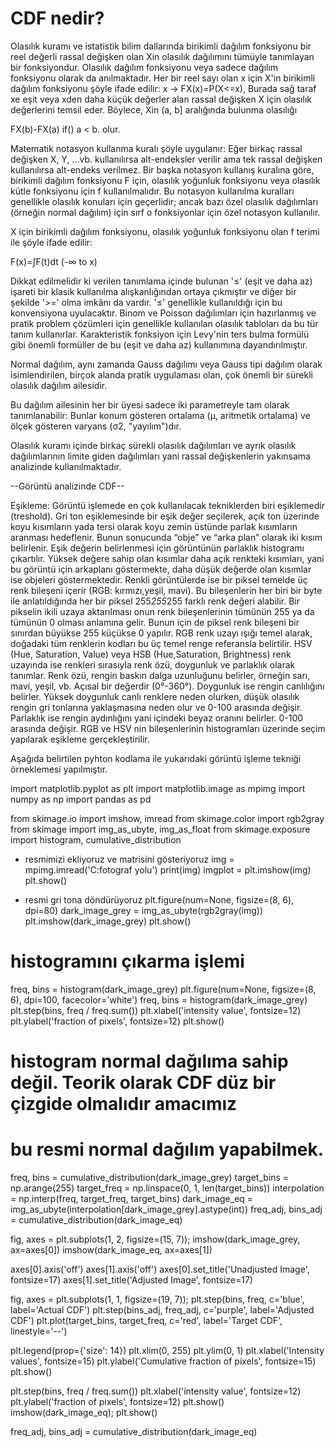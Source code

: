 # CDF nedir?
Olasılık kuramı ve istatistik bilim dallarında birikimli dağılım fonksiyonu bir reel değerli rassal değişken olan Xin olasılık dağılımını tümüyle tanımlayan bir fonksiyondur. Olasılık dağılım fonksiyonu veya sadece dağılım fonksiyonu olarak da anılmaktadır. Her bir reel sayı olan x için X'in birikimli dağılım fonksiyonu şöyle ifade edilir:
x -> FX(x)=P(X<=x),
Burada sağ taraf xe eşit veya xden daha küçük değerler alan rassal değişken X için olasılık değerlerini temsil eder. Böylece, Xin (a, b] aralığında bulunma olasılığı

FX(b)-FX(a) if() a < b. olur.

Matematik notasyon kullanma kuralı şöyle uygulanır: Eğer birkaç rassal değişken X, Y, ...vb. kullanılırsa alt-endeksler verilir ama tek rassal değişken kullanılırsa alt-endeks verilmez. Bir başka notasyon kullanış kuralına göre, birikimli dağılım fonksiyonu F için, olasılık yoğunluk fonksiyonu veya olasılık kütle fonksiyonu için f kullanılmalıdır. Bu notasyon kullanılma kuralları genellikle olasılık konuları için geçerlidir; ancak bazı özel olasılık dağılımları (örneğin normal dağılım) için sırf o fonksiyonlar için özel notasyon kullanılır.

X için birikimli dağılım fonksiyonu, olasılık yoğunluk fonksiyonu olan f terimi ile şöyle ifade edilir:

F(x)=∫F(t)dt (-∞ to x)

Dikkat edilmelidir ki verilen tanımlama içinde bulunan '≤' (eşit ve daha az) işareti bir klasik kullanılma alışkanlığından ortaya çıkmıştır ve diğer bir şekilde '>=' olma imkânı da vardır. '≤' genellikle kullanıldığı için bu konvensiyona uyulacaktır. Binom ve Poisson dağılımları için hazırlanmış ve pratik problem çözümleri için genellikle kullanılan olasılık tabloları da bu tür tanım kullanırlar. Karakteristik fonksiyon için Levy'nin ters bulma formülü gibi önemli formüller de bu (eşit ve daha az) kullanımına dayandırılmıştır.

Normal dağılım, aynı zamanda Gauss dağılımı veya Gauss tipi dağılım olarak isimlendirilen, birçok alanda pratik uygulaması olan, çok önemli bir sürekli olasılık dağılım ailesidir.

Bu dağılım ailesinin her bir üyesi sadece iki parametreyle tam olarak tanımlanabilir: Bunlar konum gösteren ortalama (μ, aritmetik ortalama) ve ölçek gösteren varyans (σ2, "yayılım")dır.

Olasılık kuramı içinde birkaç sürekli olasılık dağılımları ve ayrık olasılık dağılımlarının limite giden dağılımları yani rassal değişkenlerin yakınsama analizinde kullanılmaktadır.

--Görüntü analizinde CDF--

Eşikleme: Görüntü işlemede en çok kullanılacak tekniklerden biri eşiklemedir (treshold). Gri ton eşiklemesinde bir eşik değer seçilerek, açık ton üzerinde koyu kısımların yada tersi olarak koyu zemin üstünde parlak kısımların aranması hedeflenir. Bunun sonucunda “obje” ve “arka plan” olarak iki kısım belirlenir. Eşik değerin belirlenmesi için görüntünün parlaklık histogramı çıkartılır. Yüksek değere sahip olan kısımlar daha açık renkteki kısımları, yani bu görüntü  için arkaplanı göstermekte, daha düşük değerde olan
kısımlar ise objeleri göstermektedir. Renkli görüntülerde ise bir piksel temelde üç renk bileşeni içerir (RGB: kırmızı,yeşil, mavi). Bu bileşenlerin her biri bir byte ile anlatıldığında her bir piksel 255*255*255 farklı renk değeri alabilir. Bir pikselin ikili uzaya aktarılması onun renk bileşenlerinin tümünün 255 ya da tümünün 0 olması anlamına gelir. Bunun için de piksel renk bileşeni bir sınırdan büyükse 255 küçükse 0 yapılır. RGB renk uzayı ışığı temel alarak, doğadaki tüm renklerin kodları bu üç temel renge referansla belirtilir. HSV (Hue, Saturation, Value) veya HSB (Hue,Saturation, Brightness) renk uzayında ise renkleri sırasıyla renk özü, doygunluk ve parlaklık olarak tanımlar. Renk özü, rengin baskın dalga uzunluğunu belirler, örneğin sarı, mavi, yeşil, vb. Açısal bir değerdir (0°-360°). Doygunluk ise rengin canlılığını belirler. Yüksek doygunluk canlı renklere neden olurken, düşük olasılık rengin gri tonlarına yaklaşmasına neden olur ve 0-100 arasında değişir. Parlaklık ise rengin aydınlığını yani içindeki beyaz oranını belirler. 0-100 arasında değişir. RGB ve HSV nin bileşenlerinin histogramları üzerinde seçim yapılarak eşikleme gerçekleştirilir.

Aşağıda belirtilen pyhton kodlama ile yukarıdaki görüntü işleme tekniği örneklemesi yapılmıştır.


import matplotlib.pyplot as plt
import matplotlib.image as mpimg
import numpy as np
import pandas as pd

from skimage.io import imshow, imread
from skimage.color import rgb2gray
from skimage import img_as_ubyte, img_as_float
from skimage.exposure import histogram, cumulative_distribution

* resmimizi ekliyoruz ve matrisini gösteriyoruz
img = mpimg.imread('C:fotograf yolu')
print(img)
imgplot = plt.imshow(img)
plt.show()

* resmi gri tona döndürüyoruz
plt.figure(num=None, figsize=(8, 6), dpi=80)
dark_image_grey = img_as_ubyte(rgb2gray(img))
plt.imshow(dark_image_grey)
plt.show()

# histogramını çıkarma işlemi
freq, bins = histogram(dark_image_grey)
plt.figure(num=None, figsize=(8, 6), dpi=100, facecolor='white')
freq, bins = histogram(dark_image_grey)
plt.step(bins, freq / freq.sum())
plt.xlabel('intensity value', fontsize=12)
plt.ylabel('fraction of pixels', fontsize=12)
plt.show()

# histogram normal dağılıma sahip değil. Teorik olarak CDF düz bir çizgide olmalıdır amacımız
# bu resmi normal dağılım yapabilmek.


freq, bins = cumulative_distribution(dark_image_grey)
target_bins = np.arange(255)
target_freq = np.linspace(0, 1, len(target_bins))
interpolation = np.interp(freq, target_freq, target_bins)
dark_image_eq = img_as_ubyte(interpolation[dark_image_grey].astype(int))
freq_adj, bins_adj = cumulative_distribution(dark_image_eq)

fig, axes = plt.subplots(1, 2, figsize=(15, 7));
imshow(dark_image_grey, ax=axes[0])
imshow(dark_image_eq, ax=axes[1])


axes[0].axis('off')
axes[1].axis('off')
axes[0].set_title('Unadjusted Image', fontsize=17)
axes[1].set_title('Adjusted Image', fontsize=17)

fig, axes = plt.subplots(1, 1, figsize=(19, 7));
plt.step(bins, freq, c='blue', label='Actual CDF')
plt.step(bins_adj, freq_adj, c='purple', label='Adjusted CDF')
plt.plot(target_bins,
         target_freq,
         c='red',
         label='Target CDF',
         linestyle='--')

plt.legend(prop={'size': 14})
plt.xlim(0, 255)
plt.ylim(0, 1)
plt.xlabel('Intensity values', fontsize=15)
plt.ylabel('Cumulative fraction of pixels', fontsize=15)
plt.show()


plt.step(bins, freq / freq.sum())
plt.xlabel('intensity value', fontsize=12)
plt.ylabel('fraction of pixels', fontsize=12)
plt.show()
imshow(dark_image_eq);
plt.show()

freq_adj, bins_adj = cumulative_distribution(dark_image_eq)























